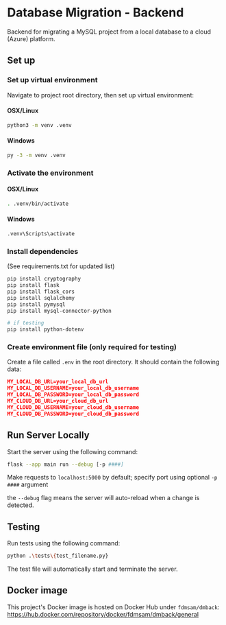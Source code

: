 
# Database Migration - Backend

Backend for migrating a MySQL project from a local database to a cloud (Azure) platform.

## Set up

### Set up virtual environment
Navigate to project root directory, then set up virtual environment:
#### OSX/Linux
```bash
python3 -m venv .venv

```
#### Windows
```cmd
py -3 -m venv .venv
```

### Activate the environment

#### OSX/Linux
```bash
. .venv/bin/activate
```

#### Windows
```cmd
.venv\Scripts\activate
```
### Install dependencies
(See requirements.txt for updated list)
```bash
pip install cryptography
pip install flask
pip install flask_cors
pip install sqlalchemy
pip install pymysql
pip install mysql-connector-python

# if testing
pip install python-dotenv
```

### Create environment file (only required for testing)
Create a file called `.env` in the root directory. It should contain the following data:
```json
MY_LOCAL_DB_URL=your_local_db_url
MY_LOCAL_DB_USERNAME=your_local_db_username
MY_LOCAL_DB_PASSWORD=your_local_db_password
MY_CLOUD_DB_URL=your_cloud_db_url
MY_CLOUD_DB_USERNAME=your_cloud_db_username
MY_CLOUD_DB_PASSWORD=your_cloud_db_password
```

## Run Server Locally

Start the server using the following command:
```bash
flask --app main run --debug [-p ####]
```
Make requests to `localhost:5000` by default; specify port using optional `-p ####` argument

the `--debug` flag means the server will auto-reload when a change is detected.

## Testing
Run tests using the following command:
```bash
python .\tests\{test_filename.py}
```
The test file will automatically start and terminate the server.

## Docker image

This project's Docker image is hosted on Docker Hub under `fdmsam/dmback`: https://hub.docker.com/repository/docker/fdmsam/dmback/general

